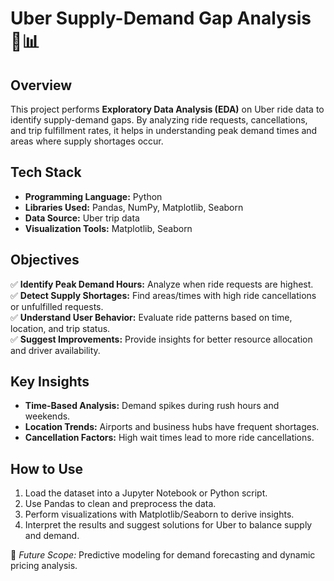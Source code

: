 # **Uber Supply-Demand Gap Analysis** 🚖📊  

## **Overview**  
This project performs **Exploratory Data Analysis (EDA)** on Uber ride data to identify supply-demand gaps. By analyzing ride requests, cancellations, and trip fulfillment rates, it helps in understanding peak demand times and areas where supply shortages occur.  

## **Tech Stack**  
- **Programming Language:** Python  
- **Libraries Used:** Pandas, NumPy, Matplotlib, Seaborn  
- **Data Source:** Uber trip data  
- **Visualization Tools:** Matplotlib, Seaborn  

## **Objectives**  
✅ **Identify Peak Demand Hours:** Analyze when ride requests are highest.  
✅ **Detect Supply Shortages:** Find areas/times with high ride cancellations or unfulfilled requests.  
✅ **Understand User Behavior:** Evaluate ride patterns based on time, location, and trip status.  
✅ **Suggest Improvements:** Provide insights for better resource allocation and driver availability.  

## **Key Insights**  
- **Time-Based Analysis:** Demand spikes during rush hours and weekends.  
- **Location Trends:** Airports and business hubs have frequent shortages.  
- **Cancellation Factors:** High wait times lead to more ride cancellations.  

## **How to Use**  
1. Load the dataset into a Jupyter Notebook or Python script.  
2. Use Pandas to clean and preprocess the data.  
3. Perform visualizations with Matplotlib/Seaborn to derive insights.  
4. Interpret the results and suggest solutions for Uber to balance supply and demand.  

📌 *Future Scope:* Predictive modeling for demand forecasting and dynamic pricing analysis.
